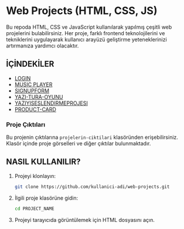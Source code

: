 # Web Projects (HTML, CSS, JS)

Bu repoda HTML, CSS ve JavaScript kullanılarak yapılmış çeşitli web projelerini bulabilirsiniz. Her proje, farklı frontend teknolojilerini ve tekniklerini uygulayarak kullanıcı arayüzü geliştirme yeteneklerinizi artırmanıza yardımcı olacaktır.

## İÇİNDEKİLER

- [LOGIN](#login)
- [MUSIC PLAYER](#music-player)
- [SIGNUPFORM](#signupform)
- [YAZI-TURA-OYUNU](#yazi-tura-oyunu)
- [YAZIYISESLENDIRMEPROJESI](#yaziyiseslendirmeprojesi)
- [PRODUCT-CARD](#productcard) 

### Proje Çıktıları

Bu projenin çıktılarına `projelerin-ciktilari` klasöründen erişebilirsiniz. Klasör içinde proje görselleri ve diğer çıktılar bulunmaktadır.

## NASIL KULLANILIR?

1. Projeyi klonlayın:
    ```sh
    git clone https://github.com/kullanici-adi/web-projects.git
    ```
2. İlgili proje klasörüne gidin:
    ```sh
    cd PROJECT_NAME
    ```
3. Projeyi tarayıcıda görüntülemek için HTML dosyasını açın.

